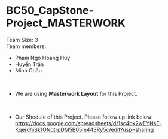 # BC50_CapStone-Project_MASTERWORK
Team Size: 3
<br>
Team members:
* Phạm Ngô Hoàng Huy
<space> <space>
* Huyền Trân
<space><space>
* Minh Châu
<br>

* We are using **Masterwork Layout** for this Project.
<br>

* Our Shedule of this Project. Please follow up link below:
<br> https://docs.google.com/spreadsheets/d/1sc4bk2wEYNsE-KqerdhiSk1ONqtrpDM5B05m443Ry5c/edit?usp=sharing


